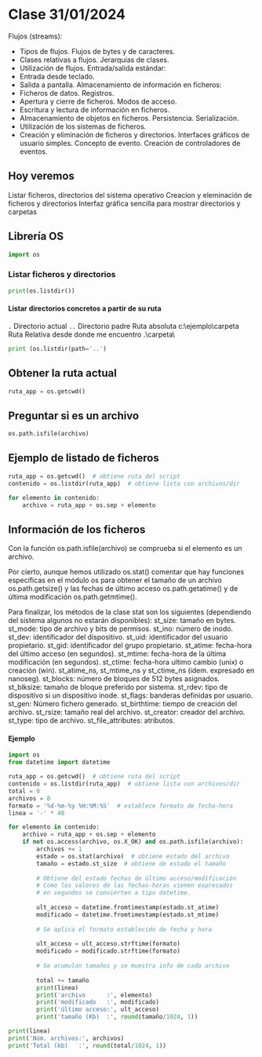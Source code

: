 # Clase 31/01/2024

Flujos (streams):
 * Tipos de flujos. Flujos de bytes y de caracteres.
 * Clases relativas a flujos. Jerarquías de clases.
 * Utilización de flujos.
Entrada/salida estándar:
 * Entrada desde teclado.
 * Salida a pantalla.
Almacenamiento de información en ficheros:
 * Ficheros de datos. Registros.
 * Apertura y cierre de ficheros. Modos de acceso.
 * Escritura y lectura de información en ficheros.
 * Almacenamiento de objetos en ficheros. Persistencia. Serialización.
 * Utilización de los sistemas de ficheros.
 * Creación y eliminación de ficheros y directorios.
Interfaces gráficos de usuario simples. Concepto de evento. Creación de controladores de eventos.

## Hoy veremos

Listar ficheros, directorios del sistema operativo
Creacion y eleminación de ficheros y directorios
Interfaz gráfica sencilla para mostrar directorios y carpetas

## Librería OS
```python
import os
```

### Listar ficheros y directorios

```python
print(os.listdir())
```

#### Listar directorios concretos a partir de su ruta
`.` Directorio actual
`..` Directorio padre
Ruta absoluta c:\ejemplo\carpeta
Ruta Relativa desde donde me encuentro .\carpeta\

```python
print (os.listdir(path='..')
```

## Obtener la ruta actual
```python
ruta_app = os.getcwd()
```

## Preguntar si es un archivo
```python
os.path.isfile(archivo)
```
## Ejemplo de listado de ficheros

```python
ruta_app = os.getcwd()  # obtiene ruta del script 
contenido = os.listdir(ruta_app)  # obtiene lista con archivos/dir 

for elemento in contenido:
    archivo = ruta_app + os.sep + elemento
```

## Información de los ficheros
Con la función os.path.isfile(archivo) se comprueba si el elemento es un archivo.

Por cierto, aunque hemos utilizado os.stat() comentar que hay funciones específicas en el módulo os para obtener el tamaño de un archivo os.path.getsize() y las fechas de último acceso os.path.getatime() y de última modificación os.path.getmtime().

Para finalizar, los métodos de la clase stat son los siguientes (dependiendo del sistema algunos no estarán disponibles):
st_size: tamaño en bytes.
st_mode: tipo de archivo y bits de permisos.
st_ino: número de inodo.
st_dev: identificador del dispositivo.
st_uid: identificador del usuario propietario.
st_gid: identificador del grupo propietario.
st_atime: fecha-hora del último acceso (en segundos).
st_mtime: fecha-hora de la última modificación (en segundos).
st_ctime: fecha-hora ultimo cambio (unix) o creación (win).
st_atime_ns, st_mtime_ns y st_ctime_ns (idem. expresado en nanoseg).
st_blocks: número de bloques de 512 bytes asignados.
st_blksize: tamaño de bloque preferido por sistema.
st_rdev: tipo de dispositivo si un dispositivo inode.
st_flags: banderas definidas por usuario.
st_gen: Número fichero generado.
st_birthtime: tiempo de creación del archivo.
st_rsize: tamaño real del archivo.
st_creator: creador del archivo.
st_type: tipo de archivo.
st_file_attributes: atributos.

#### Ejemplo

``` python
import os
from datetime import datetime

ruta_app = os.getcwd()  # obtiene ruta del script 
contenido = os.listdir(ruta_app)  # obtiene lista con archivos/dir 
total = 0
archivos = 0
formato = '%d-%m-%y %H:%M:%S'  # establece formato de fecha-hora
linea = '-' * 40

for elemento in contenido:
    archivo = ruta_app + os.sep + elemento
    if not os.access(archivo, os.X_OK) and os.path.isfile(archivo):
        archivos += 1
        estado = os.stat(archivo)  # obtiene estado del archivo
        tamaño = estado.st_size  # obtiene de estado el tamaño 
        
        # Obtiene del estado fechas de último acceso/modificación
        # Como los valores de las fechas-horas vienen expresados
        # en segundos se convierten a tipo datetime. 
        
        ult_acceso = datetime.fromtimestamp(estado.st_atime)
        modificado = datetime.fromtimestamp(estado.st_mtime)
        
        # Se aplica el formato establecido de fecha y hora
        
        ult_acceso = ult_acceso.strftime(formato)
        modificado = modificado.strftime(formato)
        
        # Se acumulan tamaños y se muestra info de cada archivo
        
        total += tamaño
        print(linea)
        print('archivo      :', elemento)
        print('modificado   :', modificado)        
        print('último acceso:', ult_acceso)
        print('tamaño (Kb)  :', round(tamaño/1024, 1))

print(linea)
print('Núm. archivos:', archivos)
print('Total (kb)   :', round(total/1024, 1))
```
